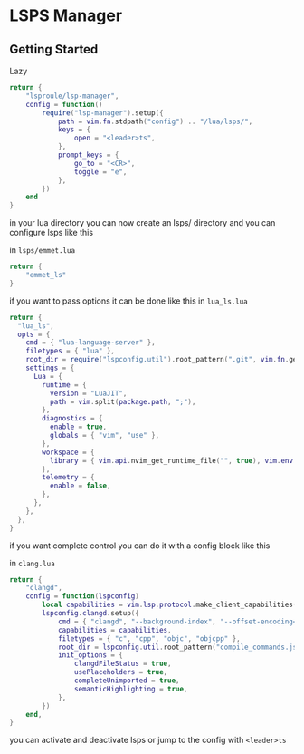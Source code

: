 # LSPS Manager


## Getting Started

Lazy

```lua
return {
    "lsproule/lsp-manager",
    config = function()
        require("lsp-manager").setup({
            path = vim.fn.stdpath("config") .. "/lua/lsps/",
            keys = {
                open = "<leader>ts",
            },
            prompt_keys = {
                go_to = "<CR>",
                toggle = "e",
            },
	    })
    end
}
```

in your lua directory you can now create an lsps/ directory and you can configure lsps like this

in `lsps/emmet.lua`
```lua
return {
    "emmet_ls"
}
```

if you want to pass options it can be done like this
in `lua_ls.lua`

```lua
return {
  "lua_ls",
  opts = {
    cmd = { "lua-language-server" },
    filetypes = { "lua" },
    root_dir = require("lspconfig.util").root_pattern(".git", vim.fn.getcwd()),
    settings = {
      Lua = {
        runtime = {
          version = "LuaJIT",
          path = vim.split(package.path, ";"),
        },
        diagnostics = {
          enable = true,
          globals = { "vim", "use" },
        },
        workspace = {
          library = { vim.api.nvim_get_runtime_file("", true), vim.env.VIMRUNTIME },
        },
        telemetry = {
          enable = false,
        },
      },
    },
  },
}
```

if you want complete control you can do it with a config block like this

in `clang.lua`
```lua
return {
	"clangd",
	config = function(lspconfig)
		local capabilities = vim.lsp.protocol.make_client_capabilities()
		lspconfig.clangd.setup({
			cmd = { "clangd", "--background-index", "--offset-encoding=utf-16" },
			capabilities = capabilities,
			filetypes = { "c", "cpp", "objc", "objcpp" },
			root_dir = lspconfig.util.root_pattern("compile_commands.json", "compile_flags.txt", ".git"),
			init_options = {
				clangdFileStatus = true,
				usePlaceholders = true,
				completeUnimported = true,
				semanticHighlighting = true,
			},
		})
	end,
}
```

you can activate and deactivate lsps or jump to the config with
`<leader>ts`

